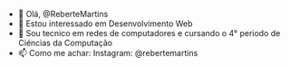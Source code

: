 - 👋 Olá,  @ReberteMartins
- 👀 Estou interessado em Desenvolvimento Web
- 🌱 Sou tecnico em redes de computadores e cursando o 4° periodo de Ciéncias da Computação
- 📫 Como me achar:
      Instagram: @rebertemartins
<!---
ReberteMartins/ReberteMartins is a ✨ special ✨ repository because its `README.md` (this file) appears on your GitHub profile.
You can click the Preview link to take a look at your changes.
--->
